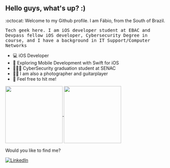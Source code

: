 ## Hello guys, what's up? :)

:octocat: Welcome to my Github profile. I am Fábio, from the South of Brazil.

<p> <samp> Tech geek here. I am iOS developer student at EBAC and Devpass fellow iOS developer, Cybersecurity Degree in course, and I have a background in IT Support/Computer Networks </p> 

- 💻 iOS Developer
- 📱 Exploring Mobile Development with Swift for iOS 
- 👩🏻‍🎓 CyberSecurity graduation student at SENAC
- 🙋🏻 I am also a photographer and guitarplayer
- 💬 Feel free to hit me!

<a href="https://github.com/tolkien1987">
  <img height="180em" align="center"  src="https://github-readme-stats.vercel.app/api?username=tolkien1987&count_private=true&show_icons=true&theme=omni&hide_border=true&include_all_commits=true&layout=compact&)" />
</a>

<a href="https://github.com/tolkien1987">
  <img height="180em" align="center" src="https://github-readme-stats.vercel.app/api/top-langs/?username=tolkien1987&langs_count=8&layout=compact&theme=omni&hide_border=true&include_all_commits=true&count_private=true&)" />
</a>

<br>

Would you like to find me?

<a href="https://www.linkedin.com/in/f%C3%A1bio-martinez-44353990" target="_blank"><img src="https://img.shields.io/badge/LinkedIn-%230077B5.svg?&style=flat-square&logo=linkedin&logoColor=white" alt="LinkedIn"></a> 






